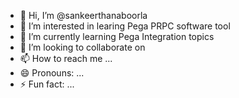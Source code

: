 - 👋 Hi, I’m @sankeerthanaboorla
- 👀 I’m interested in learing Pega PRPC software tool
- 🌱 I’m currently learning Pega Integration topics
- 💞️ I’m looking to collaborate on 
- 📫 How to reach me ...
- 😄 Pronouns: ...
- ⚡ Fun fact: ...

<!---
sankeerthanaboorla/sankeerthanaboorla is a ✨ special ✨ repository because its `README.md` (this file) appears on your GitHub profile.
You can click the Preview link to take a look at your changes.
--->
